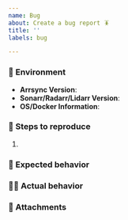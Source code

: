 ```yaml
---
name: Bug
about: Create a bug report 🪳
title: ''
labels: bug

---
```




### 🏡 Environment
- **Arrsync Version**:
- **Sonarr/Radarr/Lidarr Version**:
- **OS/Docker Information**:

### 👣 Steps to reproduce
1.

### 🤔 Expected behavior


### 🤷‍♀️ Actual behavior


### 📎 Attachments
<!-- Screenshots, debug logs, or other relevant information-->
